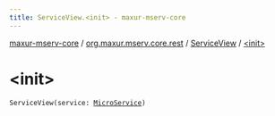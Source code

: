 ```yaml
---
title: ServiceView.<init> - maxur-mserv-core
---
```


[maxur-mserv-core](../../index.html) / [org.maxur.mserv.core.rest](../index.html) / [ServiceView](index.html) / [&lt;init&gt;](.)

# &lt;init&gt;

`ServiceView(service: `[`MicroService`](../../org.maxur.mserv.core/-micro-service/index.html)`)`